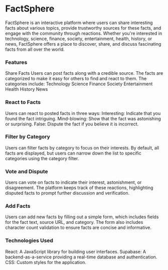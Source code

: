 # FactSphere
FactSphere is an interactive platform where users can share interesting facts about various topics, provide trustworthy sources for these facts, and engage with the community through reactions. Whether you're interested in technology, science, finance, society, entertainment, health, history, or news, FactSphere offers a place to discover, share, and discuss fascinating facts from all over the world.

### Features
Share Facts
Users can post facts along with a credible source. The facts are categorized to make it easy for others to find and react to them. The categories include:
Technology
Science
Finance
Society
Entertainment
Health
History
News

### React to Facts
Users can react to posted facts in three ways:
Interesting: Indicate that you found the fact intriguing.
Mind-blowing: Show that the fact was astonishing or surprising.
False: Dispute the fact if you believe it is incorrect.

### Filter by Category
Users can filter facts by category to focus on their interests. By default, all facts are displayed, but users can narrow down the list to specific categories using the category filter.

### Vote and Dispute
Users can vote on facts to indicate their interest, astonishment, or disagreement. The platform keeps track of these reactions, highlighting disputed facts to prompt further discussion and verification.

### Add Facts
Users can add new facts by filling out a simple form, which includes fields for the fact text, source URL, and category. The form also includes character count validation to ensure facts are concise and informative.

### Technologies Used
React: A JavaScript library for building user interfaces.
Supabase: A backend-as-a-service providing a real-time database and authentication.
CSS: Custom styles for the application.
